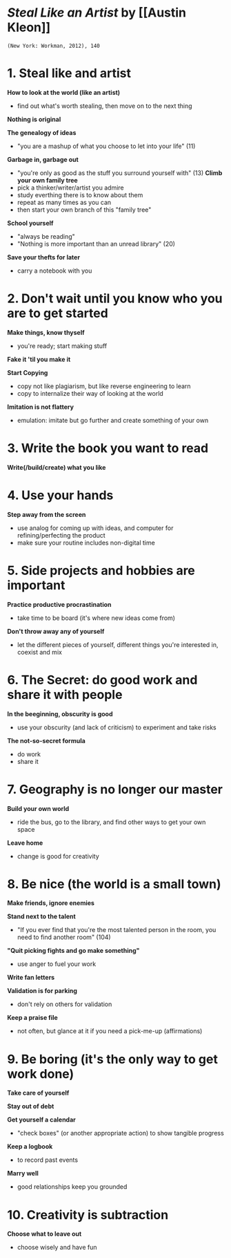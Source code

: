 # *Steal Like an Artist* by [[Austin Kleon]]

`(New York: Workman, 2012), 140`

# 1. Steal like and artist
**How to look at the world (like an artist)**
- find out what's worth stealing, then move on to the next thing

**Nothing is original**

**The genealogy of ideas**
- "you are a mashup of what you choose to let into your life" (11)

**Garbage in, garbage out**
- "you're only as good as the stuff you surround yourself with" (13)
**Climb your own family tree**
- pick a thinker/writer/artist you admire
- study everthing there is to know about them
- repeat as many times as you can
- then start your own branch of this "family tree"

**School yourself**
- "always be reading"
- "Nothing is more important than an unread library" (20)

**Save your thefts for later**
- carry a notebook with you


# 2. Don't wait until you know who you are to get started
**Make things, know thyself**
- you're ready; start making stuff

**Fake it 'til you make it**

**Start Copying**
- copy not like plagiarism, but like reverse engineering to learn
- copy to internalize their way of looking at the world

**Imitation is not flattery**
- emulation: imitate but go further and create something of your own


# 3. Write the book you want to read
**Write(/build/create) what you like**

# 4. Use your hands
**Step away from the screen**
- use analog for coming up with ideas, and computer for refining/perfecting the product
- make sure your routine includes non-digital time


# 5. Side projects and hobbies are important
**Practice productive procrastination**
- take time to be board (it's where new ideas come from)

**Don't throw away any of yourself**
- let the different pieces of yourself, different things you're interested in, coexist and mix


# 6. The Secret: do good work and share it with people
**In the beeginning, obscurity is good**
- use your obscurity (and lack of criticism) to experiment and take risks

**The not-so-secret formula**
- do work
- share it


# 7. Geography is no longer our master
**Build your own world**
- ride the bus, go to the library, and find other ways to get your own space

**Leave home**
- change is good for creativity


# 8. Be nice (the world is a small town)
**Make friends, ignore enemies**

**Stand next to the talent**
- "If you ever find that you're the most talented person in the room, you need to find another room" (104)

**"Quit picking fights and go make something"**
- use anger to fuel your work

**Write fan letters**

**Validation is for parking**
- don't rely on others for validation

**Keep a praise file**
- not often, but glance at it if you need a pick-me-up (affirmations)

# 9. Be boring (it's the only way to get work done)
**Take care of yourself**

**Stay out of debt**

**Get yourself a calendar**
- "check boxes" (or another appropriate action) to show tangible progress

**Keep a logbook**
- to record past events

**Marry well**
- good relationships keep you grounded


# 10. Creativity is subtraction
**Choose what to leave out**
- choose wisely and have fun



